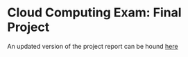 # Cloud Computing Exam: Final Project

An updated version of the project report can be hound [here](./report/main.pdf)